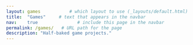 ```yaml
---
layout: games           # which layout to use (_layouts/default.html)
title:  "Games"     # text that appears in the navbar
nav:    true               # include this page in the navbar
permalink: /games/   # URL path for the page
description: "Half-baked game projects."
---
```


